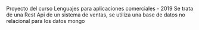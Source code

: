 Proyecto del curso Lenguajes para aplicaciones comerciales - 2019
Se trata de una Rest Api de un sistema de ventas, se utiliza una base de datos no relacional para los datos mongo